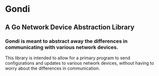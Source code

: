 # Gondi
## A Go Network Device Abstraction Library

### Gondi is meant to abstract away the differences in communicating with various network devices.
This library is intended to allow for a primary program to send configurations and updates to various network devices,
without having to worry about the differences in communication.
